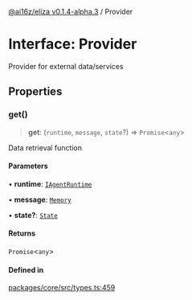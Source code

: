 [@ai16z/eliza v0.1.4-alpha.3](../index.md) / Provider

# Interface: Provider

Provider for external data/services

## Properties

### get()

> **get**: (`runtime`, `message`, `state`?) => `Promise`\<`any`\>

Data retrieval function

#### Parameters

• **runtime**: [`IAgentRuntime`](IAgentRuntime.md)

• **message**: [`Memory`](Memory.md)

• **state?**: [`State`](State.md)

#### Returns

`Promise`\<`any`\>

#### Defined in

[packages/core/src/types.ts:459](https://github.com/captnseagraves/eliza/blob/main/packages/core/src/types.ts#L459)
